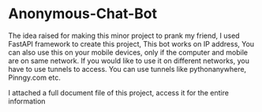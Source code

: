 # Anonymous-Chat-Bot

The idea raised for making this minor project to prank my friend, 
I used FastAPI framework to create this project, 
This bot works on IP address, 
You can also use this on your mobile devices, only if the computer and mobile are on same network.
If you would like to use it on different networks, you have to use tunnels to access.
You can use tunnels like pythonanywhere, Pinngy.com etc.

I attached a full document file of this project, access it for the entire information
